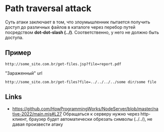 # Path traversal attack

Суть атаки заключает в том, что злоумышленник пытается получить доступ до различных файлов в каталоге через перебор путей посредством **dot-dot-slash (../)**. Соответственно, у него не должно быть доступа.

## Пример

```text
http://some_site.com.br/get-files.jsp?file=report.pdf
```

"Зараженный" url

```text
http://some_site.com.br/get-files?file=../../../../some dir/some file
```

## Links

- https://github.com/HowProgrammingWorks/NodeServer/blob/master/native-2022/main.mjs#L27
  Обращаться к серверу нужно через http-клиент, браузер будет автоматически обрезать символы (../../), не давая произвести атаку